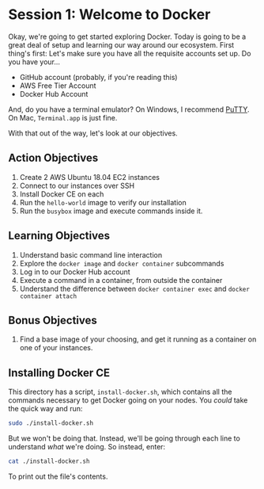 # Session 1: Welcome to Docker

Okay, we're going to get started exploring Docker. Today is going to be a great deal of setup and learning our way around our ecosystem. First thing's first: Let's make sure you have all the requisite accounts set up. Do you have your...

* GitHub account (probably, if you're reading this)
* AWS Free Tier Account
* Docker Hub Account

And, do you have a terminal emulator? On Windows, I recommend [PuTTY](https://www.chiark.greenend.org.uk/~sgtatham/putty/). On Mac, `Terminal.app` is just fine.

With that out of the way, let's look at our objectives.

## Action Objectives

1. Create 2 AWS Ubuntu 18.04 EC2 instances
2. Connect to our instances over SSH
3. Install Docker CE on each
4. Run the `hello-world` image to verify our installation
5. Run the `busybox` image and execute commands inside it.

## Learning Objectives

1. Understand basic command line interaction
2. Explore the `docker image` and `docker container` subcommands
3. Log in to our Docker Hub account
4. Execute a command in a container, from outside the container
5. Understand the difference between `docker container exec` and `docker container attach`

## Bonus Objectives

1. Find a base image of your choosing, and get it running as a container on one of your instances.

## Installing Docker CE

This directory has a script, `install-docker.sh`, which contains all the commands necessary to get Docker going on your nodes. You _could_ take the quick way and run:

```bash
sudo ./install-docker.sh
```

But we won't be doing that. Instead, we'll be going through each line to understand _what_ we're doing. So instead, enter:

```bash
cat ./install-docker.sh
```

To print out the file's contents.
